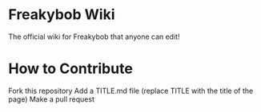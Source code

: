 # Freakybob Wiki
The official wiki for Freakybob that anyone can edit!
# How to Contribute
Fork this repository
Add a TITLE.md file (replace TITLE with the title of the page)
Make a pull request